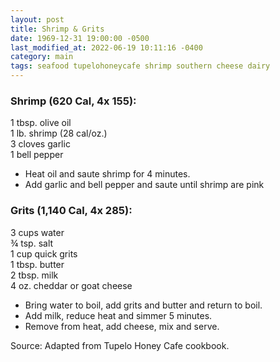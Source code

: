 ```yaml
---
layout: post
title: Shrimp & Grits
date: 1969-12-31 19:00:00 -0500
last_modified_at: 2022-06-19 10:11:16 -0400
category: main
tags: seafood tupelohoneycafe shrimp southern cheese dairy
---
```

### Shrimp (620 Cal, 4x 155):

1 tbsp. olive oil  
1 lb. shrimp (28 cal/oz.)  
3 cloves garlic  
1 bell pepper  

* Heat oil and saute shrimp for 4 minutes.
* Add garlic and bell pepper and saute until shrimp are pink

### Grits (1,140 Cal, 4x 285):

3 cups water  
¾ tsp. salt  
1 cup quick grits  
1 tbsp. butter  
2 tbsp. milk  
4 oz. cheddar or goat cheese  

* Bring water to boil, add grits and butter and return to boil.
* Add milk, reduce heat and simmer 5 minutes.
* Remove from heat, add cheese, mix and serve.

Source: Adapted from Tupelo Honey Cafe cookbook.

